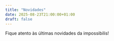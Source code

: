 ```yaml
---
title: "Novidades"
date: 2025-08-23T21:00:00+01:00
draft: false
---
```

Fique atento às últimas novidades da impossibilis!